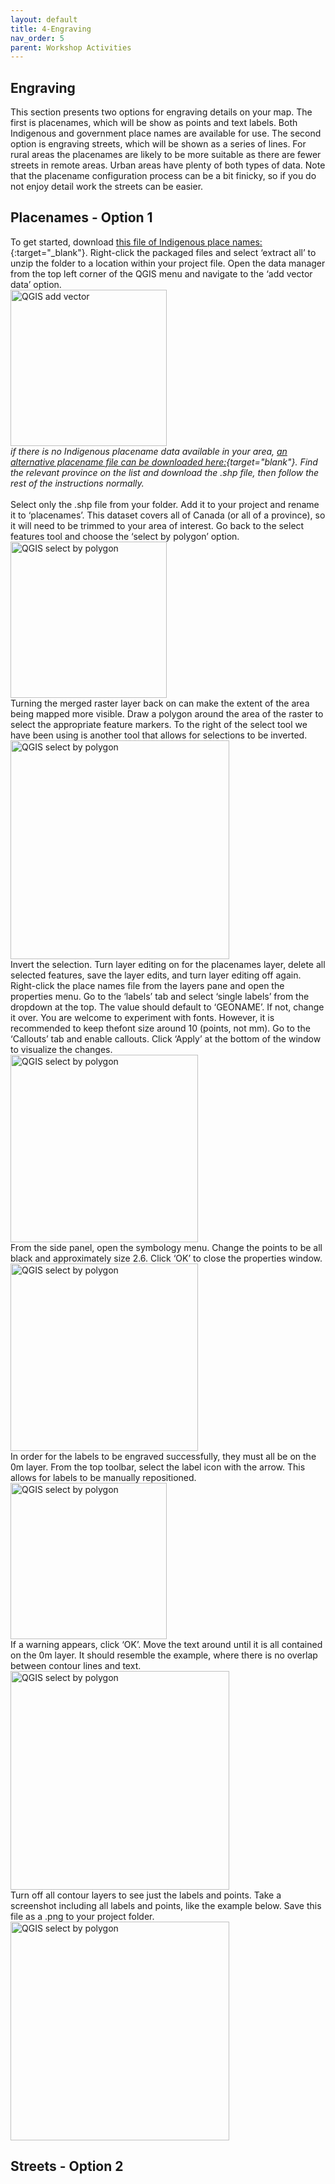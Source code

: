 ```yaml
---
layout: default
title: 4-Engraving
nav_order: 5
parent: Workshop Activities
---
```


## Engraving
This section presents two options for engraving details on your map. The first is placenames, which will be show as points and text labels. Both Indigenous and government place names are available for use. The second option is engraving streets, which will be shown as a series of lines. For rural areas the placenames are likely to be more suitable as there are fewer streets in remote areas. Urban areas have plenty of both types of data. Note that the placename configuration process can be a bit finicky, so if you do not enjoy detail work the streets can be easier. 
## Placenames - Option 1
To get started, download [this file of Indigenous place names:](https://ftp.maps.canada.ca/pub/nrcan_rncan/vector/geobase_cgn_toponyme/prov_shp_eng/cgn_indg_shp_eng.zip){:target="_blank"}. Right-click the packaged files and select ‘extract all’ to unzip the folder to a location within your project file. Open the data manager from the top left corner of the QGIS menu and navigate to the ‘add vector data’ option. <br>
<img src="vector_add.png" style="width:250px;" alt="QGIS add vector">
<br> *if there is no Indigenous placename data available in your area, [an alternative placename file can be downloaded here:](https://natural-resources.canada.ca/earth-sciences/geography/download-geographical-names-data/9245){target="blank"}. Find the relevant province on the list and download the .shp file, then follow the rest of the instructions normally.* <br> 
<br>Select only the .shp file from your folder. Add it to your project and rename it to ‘placenames’. This dataset covers all of Canada (or all of a province), so it will need to be trimmed to your area of interest. Go back to the select features tool and choose the ‘select by polygon’ option.<br>
<img src="poly_select.png" style="width:250px;" alt="QGIS select by polygon">
<br>Turning the merged raster layer back on can make the extent of the area being mapped more visible. Draw a polygon around the area of the raster to select the appropriate feature markers. To the right of the select tool we have been using is another tool that allows for selections to be inverted. <br>
<img src="points_select.png" style="width:350px;" alt="QGIS select by polygon">
<br>Invert the selection. Turn layer editing on for the placenames layer, delete all selected features, save the layer edits, and turn layer editing off again.
Right-click the place names file from the layers pane and open the properties menu. Go to the ‘labels’ tab and select ‘single labels’ from the dropdown at the top. The value should default to ‘GEONAME’. If not, change it over. You are welcome to experiment with fonts. However, it is recommended to keep thefont  size around 10 (points, not mm). Go to the ‘Callouts’ tab and enable callouts.  Click ‘Apply’ at the bottom of the window to visualize the changes.<br>
<img src="font.png" style="width:300px;" alt="QGIS select by polygon">
<br>From the side panel, open the symbology menu. Change the points to be all black and approximately size 2.6. Click ‘OK’ to close the properties window.<br>
<img src="symbol.png" style="width:300px;" alt="QGIS select by polygon">
<br>In order for the labels to be engraved successfully, they must all be on the 0m layer. From the top toolbar,  select the label icon with the arrow. This allows for labels to be manually repositioned.<br>
<img src="label_move.png" style="width:250px;" alt="QGIS select by polygon">
<br>If a warning appears, click  ‘OK’. Move the text around until it is all contained on the 0m layer. It should resemble the example, where there is no overlap between contour lines and text.<br>
<img src="format.png" style="width:350px;" alt="QGIS select by polygon">
<br>Turn off all contour layers to see just the labels and points. Take a screenshot including all labels and points, like the example below. Save this file as a .png to your project folder.<br>
<img src="lable_only.png" style="width:350px;" alt="QGIS select by polygon">
## Streets - Option 2
